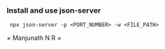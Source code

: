 <h3>Install and use json-server</h3>

<p><code> npx json-server -p &lt;PORT_NUMBER&gt; -w &lt;FILE_PATH&gt;</code></p>

<p>&times; Manjunath N R &times;</p>
